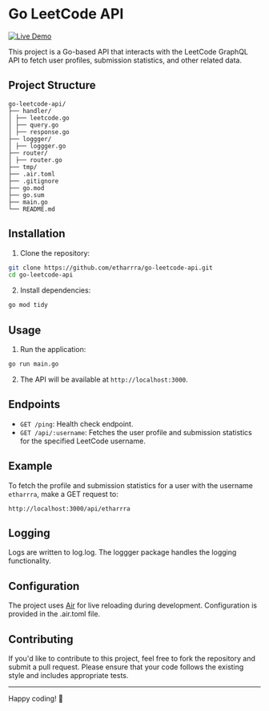 # Go LeetCode API

[![Live Demo](https://img.shields.io/badge/Live%20Demo-View%20Live-brightgreen)](https://go-leetcode-api.onrender.com/ping)

This project is a Go-based API that interacts with the LeetCode GraphQL API to fetch user profiles, submission statistics, and other related data.

## Project Structure

```
go-leetcode-api/
├── handler/
│ ├── leetcode.go
│ ├── query.go
│ ├── response.go
├── loggger/
│ ├── loggger.go
├── router/
│ ├── router.go
├── tmp/
├── .air.toml
├── .gitignore
├── go.mod
├── go.sum
├── main.go
└── README.md
```

## Installation

1. Clone the repository:

```sh
git clone https://github.com/etharrra/go-leetcode-api.git
cd go-leetcode-api
```

2. Install dependencies:

```sh
go mod tidy
```

## Usage

1. Run the application:

```sh
go run main.go
```

2. The API will be available at `http://localhost:3000`.

## Endpoints

-   `GET /ping`: Health check endpoint.
-   `GET /api/:username`: Fetches the user profile and submission statistics for the specified LeetCode username.

## Example

To fetch the profile and submission statistics for a user with the username `etharrra`, make a GET request to:

```
http://localhost:3000/api/etharrra
```

## Logging

Logs are written to log.log. The loggger package handles the logging functionality.

## Configuration

The project uses [Air](https://github.com/cosmtrek/air) for live reloading during development. Configuration is provided in the .air.toml file.

## Contributing

If you'd like to contribute to this project, feel free to fork the repository and submit a pull request. Please ensure that your code follows the existing style and includes appropriate tests.

---

Happy coding! 🚀
